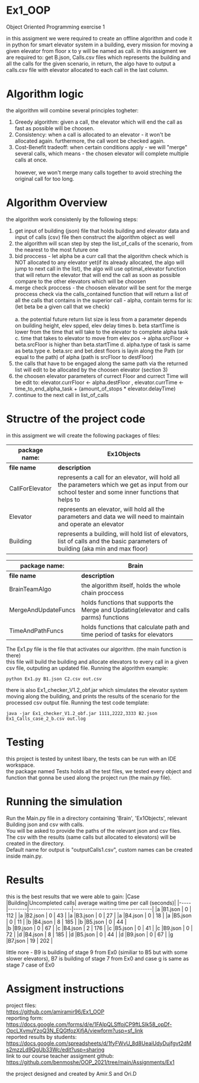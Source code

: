 # Ex1_OOP
Object Oriented Programming exercise 1

in this assigment we were required to create an offline algorithm and code it in python for smart elevator system in a building, every mission for moving a given elevator from floor x to y will be named as call. 
in this assigment we are required to: get B.json, Calls.csv files which represents the building and all the calls for the given scenario, in return, the algo have to output a calls.csv file with elevator allocated to each call in the last column.

# Algorithm logic
the algorithm will combine several principles togheter:  
<o1>
  1. Greedy algorithm: given a call, the elevator which will end the call as fast as possible will be choosen.</li>  
  2. Consistency: when a call is allocated to an elevator - it won't be allocated again. furthermore, the call wont be checked again.</li>  
  3. Cost-Benefit tradeoff: when certain conditions apply - we will "merge" several calls, which means - the chosen elevator will complete multiple calls at once.</li>  
  however, we won't merge many calls together to avoid streching the original call for too long.</li>
</o1>
  
# Algorithm Overview
  
the algorithm work consistenly by the following steps:
<o1>
  1. get input of building (json) file that holds building and elevator data and input of calls (csv) file then construct the algorithm object as well 
  2. the algorithm will scan step by step the list_of_calls of the scenario, from the nearest to the most future one 
  3. bid proccess - let alpha be a curr call that the algorithm check which is NOT allocated to any elevator yet(if its already allocated, the algo will jump to next call in the list), the algo will use optimal_elevator function that will return the elevator that will end the call as soon as possible compare to the other elevators which will be choosen 
  4. merge check proccess - the choosen elevator will be sent for the merge proccess check via the calls_contained function that will return a list of all the calls that contains in the superior call - alpha, contain terms for is: (let beta be a given call that we check)<br>  
         <o1>
            a. the potential future return list size is less from a parameter depends on building height, elev spped, elev delay times 
            b. beta startTime is lower from the time that will take to the elevator to complete alpha task  
            c. time that takes to elevator to move from elev.pos -> alpha.srcFloor -> beta.srcFloor is higher than beta.startTime 
            d. alpha.type of task is same as beta.type 
            e. beta.src and bet.dest floors is layin along the Path (or equal to the path) of alpha (path is srcFloor to destFloor) 
         </o1>
  5. the calls that have to be engaged along the same path via the returned list will edit to be allocated by the choosen elevator (section 3) 
  6. the choosen elevator parameters of currect Floor and currect Time will be edit to: elevator.currFloor <- alpha.destFloor , elevator.currTime <- time_to_end_alpha_task + (amount_of_stops * elevator.delayTime) 
  7. continue to the next call in list_of_calls        
</o1>

# Structre of the project code
in this assigment we will create the following packages of files:

|   package name: |                                                     **Ex1Objects**                                                                                       |
|-----------------|----------------------------------------------------------------------------------------------------------------------------------------------------------|
| **file name**   |      **description**                                                                                                                                     |   
| CallForElevator |      represents a call for an elevator, will hold all the parameters which we get as input from our school tester and some inner functions that helps to |    |                 |         orginize better the data of the call                                                                                                             | 
|    Elevator     |        represents an elevator, will hold all the parameters and data we will need to maintain and operate an elevator                                    |
|   Building      |        represents a building, will hold list of elevators, list of calls and the basic parameters of building (aka min and max floor)                    | 


|   package name:    |                                                  **Brain**                                                                                            |
|--------------------|-------------------------------------------------------------------------------------------------------------------------------------------------------|
| **file name**      |      **description**                                                                                                                                  |   
| BrainTeamAlgo      |       the algorithm itself, holds the whole chain proccess                                                                                            |   
|MergeAndUpdateFuncs |         holds functions that supports the Merge and Updating(elevator and calls parms) functions                                                      |
|TimeAndPathFuncs    |          holds functions that calculate path and time period of tasks for elevators                                                                   |

The Ex1.py file is the file that activates our algorithm. (the main function is there)  
this file will build the building and allocate elevators to every call in a given csv file, outputing an updated file.
Running the algorithm example:
```
python Ex1.py B1.json C2.csv out.csv
```

there is also Ex1_checker_V1.2_obf.jar which simulates the elevator system moving along the building, and prints the results of the scenario for the processed csv output file.
Running the test code template:
```
java -jar Ex1_checker_V1.2_obf.jar 1111,2222,3333 B2.json Ex1_Calls_case_2_b.csv out.log
```

# Testing
this project is tested by unitest libary, the tests can be run with an IDE workspace.  
the package named Tests holds all the test files, we tested every object and function that gonna be used along the project run (the main.py file).

# Running the simulation 
Run the Main.py file in a directory containing 'Brain', 'Ex1Objects', relevant Building json and csv with calls.  
You will be asked to provide the paths of the relevant json and csv files.  
The csv with the results (same calls but allocated to elevators) will be created in the directory.  
Default name for output is "outputCalls1.csv", custom names can be created inside main.py.  

# Results
this is the best results that we were able to gain:
|Case |Building|Uncompleted calls| average waiting time per call (seconds)|
|-----|--------|------------------|---------------------------------|
|a    |B1.json |       0          |       112                       |
|a    |B2.json |       0          |      43                         |
|a    |B3.json |        0         |            27                   |
|a    |B4.json |        0         |      18                         |
|a    |B5.json |        0         |         11                      |
|b    |B4.json |       8          |           185                   |
|b    |B5.json |       0          |               44                |  
|b    |B9.json |       0          |               67                |
|c    |B4.json |       2          |            176                  |
|c    |B5.json |       0          |               41                | 
|c    |B9.json |       0          |               72                |
|d    |B4.json |       8          |             185                 |
|d    |B5.json |       0          |               44                |
|d    |B9.json |       0          |               67                |
|g    |B7.json |       19         |               202               |

little nore - B9 is building of stage 9 from Ex0 (similiar to B5 but with some slower elevators), B7 is building of stage 7 from Ex0 and case g is same as stage 7 case of Ex0

# Assigment instructions

project files:  
https://github.com/amiramir96/Ex1_OOP  
reporting form:  
https://docs.google.com/forms/d/e/1FAIpQLSffojCP9ftLSlk58_opDf-OpcLXvmuYzoQ3N_EQGtfozXjfjA/viewform?usp=sf_link  
reported results by students:  
https://docs.google.com/spreadsheets/d/1fyFWvU_8d8UeaiUdyDujfgvt2dMs2mzzLd9QgUb33Wc/edit?usp=sharing  
link to our course teacher assigment github:  
https://github.com/benmoshe/OOP_2021/tree/main/Assignments/Ex1  

the project designed and created by Amir.S and Ori.D
